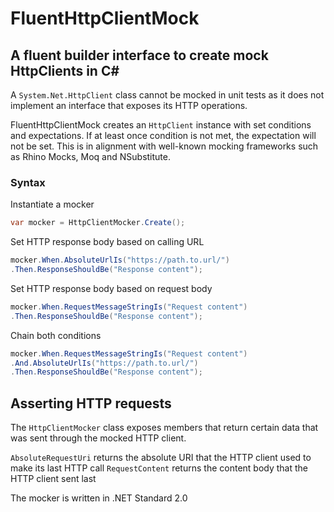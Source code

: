 # FluentHttpClientMock
## A fluent builder interface to create mock HttpClients in C#

A `System.Net.HttpClient` class cannot be mocked in unit tests as it does not implement an interface that exposes its HTTP operations.

FluentHttpClientMock creates an `HttpClient` instance with set conditions and expectations. If at least once condition is not met, the expectation will not be set. This is in alignment with well-known mocking frameworks such as Rhino Mocks, Moq and NSubstitute.

### Syntax

Instantiate a mocker

```csharp
var mocker = HttpClientMocker.Create();
```

Set HTTP response body based on calling URL

```csharp
mocker.When.AbsoluteUrlIs("https://path.to.url/")
.Then.ResponseShouldBe("Response content");
```

Set HTTP response body based on request body

```csharp
mocker.When.RequestMessageStringIs("Request content")
.Then.ResponseShouldBe("Response content");
```

Chain both conditions
```csharp
mocker.When.RequestMessageStringIs("Request content")
.And.AbsoluteUrlIs("https://path.to.url/")
.Then.ResponseShouldBe("Response content");
```

## Asserting HTTP requests

The `HttpClientMocker` class exposes members that return certain data that was sent through the mocked HTTP client.

`AbsoluteRequestUri` returns the absolute URI that the HTTP client used to make its last HTTP call
`RequestContent` returns the content body that the HTTP client sent last 

The mocker is written in .NET Standard 2.0